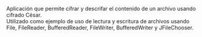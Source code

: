 Aplicación que permite cifrar y descrifar el contenido de un archivo usando cifrado César.  
Utilizado como ejemplo de uso de lectura y escritura de archivos usando File, FileReader, BufferedReader,
FileWriter, BufferedWriter y JFileChooser.
